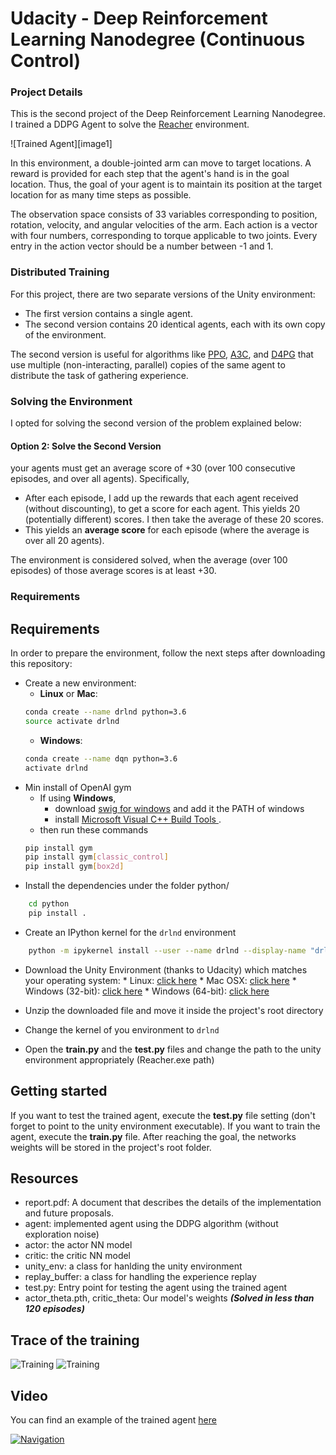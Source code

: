 # Udacity - Deep Reinforcement Learning Nanodegree (Continuous Control)

### Project Details

This is the second project of the Deep Reinforcement Learning Nanodegree. I trained a DDPG Agent to solve the [Reacher](https://github.com/Unity-Technologies/ml-agents/blob/master/docs/Learning-Environment-Examples.md#reacher) environment. 

![Trained Agent][image1]

In this environment, a double-jointed arm can move to target locations. A reward is provided for each step that the agent's hand is in the goal location. Thus, the goal of your agent is to maintain its position at the target location for as many time steps as possible.

The observation space consists of 33 variables corresponding to position, rotation, velocity, and angular velocities of the arm. Each action is a vector with four numbers, corresponding to torque applicable to two joints. Every entry in the action vector should be a number between -1 and 1.

### Distributed Training

For this project, there are two separate versions of the Unity environment:
- The first version contains a single agent.
- The second version contains 20 identical agents, each with its own copy of the environment.  

The second version is useful for algorithms like [PPO](https://arxiv.org/pdf/1707.06347.pdf), [A3C](https://arxiv.org/pdf/1602.01783.pdf), and [D4PG](https://openreview.net/pdf?id=SyZipzbCb) that use multiple (non-interacting, parallel) copies of the same agent to distribute the task of gathering experience.  

### Solving the Environment

I opted for solving the second version of the problem explained below:

#### Option 2: Solve the Second Version

your agents must get an average score of +30 (over 100 consecutive episodes, and over all agents). Specifically,
- After each episode, I add up the rewards that each agent received (without discounting), to get a score for each agent. This yields 20 (potentially different) scores. I then take the average of these 20 scores. 
- This yields an **average score** for each episode (where the average is over all 20 agents).

The environment is considered solved, when the average (over 100 episodes) of those average scores is at least +30. 

### Requirements

## Requirements
In order to prepare the environment, follow the next steps after downloading this repository:
* Create a new environment:
	* __Linux__ or __Mac__: 
	```bash
	conda create --name drlnd python=3.6
	source activate drlnd
	```
	* __Windows__: 
	```bash
	conda create --name dqn python=3.6 
	activate drlnd
	```
* Min install of OpenAI gym
	* If using __Windows__, 
		* download [swig for windows](http://www.swig.org/Doc1.3/Windows.html) and add it the PATH of windows
		* install [ Microsoft Visual C++ Build Tools ](https://visualstudio.microsoft.com/es/downloads/).
	* then run these commands
	```bash
	pip install gym
	pip install gym[classic_control]
	pip install gym[box2d]
	```
* Install the dependencies under the folder python/
```bash
	cd python
	pip install .
```
* Create an IPython kernel for the `drlnd` environment
```bash
	python -m ipykernel install --user --name drlnd --display-name "drlnd"
```

* Download the Unity Environment (thanks to Udacity) which matches your operating system:
        * Linux: [click here](https://s3-us-west-1.amazonaws.com/udacity-drlnd/P2/Reacher/Reacher_Linux.zip)
       	* Mac OSX: [click here](https://s3-us-west-1.amazonaws.com/udacity-drlnd/P2/Reacher/Reacher.app.zip)
        * Windows (32-bit): [click here](https://s3-us-west-1.amazonaws.com/udacity-drlnd/P2/Reacher/Reacher_Windows_x86.zip)
        * Windows (64-bit): [click here](https://s3-us-west-1.amazonaws.com/udacity-drlnd/P2/Reacher/Reacher_Windows_x86_64.zip)

* Unzip the downloaded file and move it inside the project's root directory
* Change the kernel of you environment to `drlnd`
* Open the **train.py** and the **test.py** files and change the path to the unity environment appropriately (Reacher.exe path)

## Getting started

If you want to test the trained agent, execute the **test.py** file setting (don't forget to point to the unity environment executable). 
If you want to train the agent, execute the **train.py** file. After reaching the goal, the networks weights will be stored in the project's root folder.


## Resources

* report.pdf: A document that describes the details of the implementation and future proposals.
* agent: implemented agent using the DDPG algorithm (without exploration noise)
* actor: the actor NN model
* critic: the critic NN model
* unity_env: a class for hanlding the unity environment
* replay_buffer: a class for handling the experience replay
* test.py: Entry point for testing the agent using the trained agent
* actor_theta.pth, critic_theta: Our model's weights ***(Solved in less than 120 episodes)***

## Trace of the training

![Training](https://github.com/escribano89/reacher-ddpg/blob/main/scores.PNG)
![Training](https://github.com/escribano89/reacher-ddpg/blob/main/trace.PNG)

## Video


You can find an example of the trained agent [here](https://youtu.be/Lm9tgbPyDFM)

[![Navigation](https://img.youtube.com/vi/Lm9tgbPyDFM/0.jpg)](https://youtu.be/Lm9tgbPyDFM)
